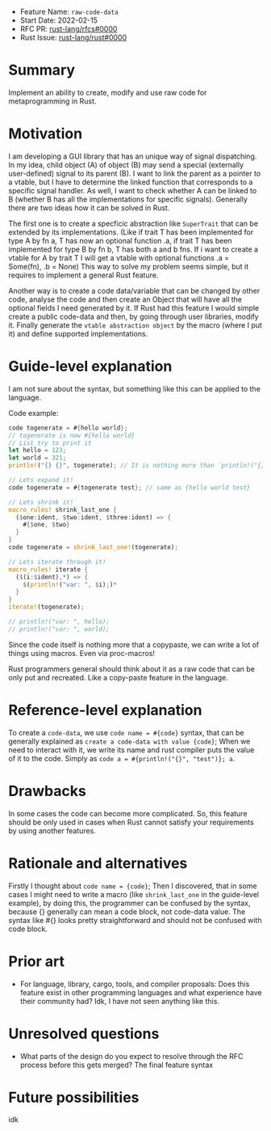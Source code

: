 - Feature Name: `raw-code-data`
- Start Date: 2022-02-15
- RFC PR: [rust-lang/rfcs#0000](https://github.com/rust-lang/rfcs/pull/0000)
- Rust Issue: [rust-lang/rust#0000](https://github.com/rust-lang/rust/issues/0000)

# Summary
[summary]: #summary

Implement an ability to create, modify and use raw code for metaprogramming in Rust.

# Motivation
[motivation]: #motivation

I am developing a GUI library that has an unique way of signal dispatching.
In my idea, child object (A) of object (B) may send a special (externally user-defined) signal to its parent (B).
I want to link the parent as a pointer to a vtable, but I have to determine the linked function that corresponds to a specific signal handler.
As well, I want to check whether A can be linked to B (whether B has all the implementations for specific signals).
Generally there are two ideas how it can be solved in Rust.

The first one is to create a specficic abstraction like `SuperTrait` that can be extended by its implementations.
(Like if trait T has been implemented for type A by fn a, T has now an optional function .a, if trait T has been implemented for type B by fn b, T has both a and b fns.
If i want to create a vtable for A by trait T I will get a vtable with optional functions .a = Some(fn), .b = None)
This way to solve my problem seems simple, but it requires to implement a general Rust feature.

Another way is to create a code data/variable that can be changed by other code, analyse the code and then create an Object that will have all the optional fields I need generated by it.
If Rust had this feature I would simple create a public code-data and then, by going through user libraries, modify it. Finally generate the `vtable abstraction object` by the macro (where I put it) and define supported implementations.

# Guide-level explanation
[guide-level-explanation]: #guide-level-explanation
I am not sure about the syntax, but something like this can be applied to the language.

Code example:
```rust
code togenerate = #{hello world};
// togenerate is now #{hello world}
// List try to print it
let hello = 123;
let world = 321;
println!("{} {}", togenerate); // It is nothing more than `println!("{} {}", hello, world)`

// Lets expand it!
code togenerate = #{togenerate test}; // same as {hello world test}

// Lets shrink it!
macro_rules! shrink_last_one {
  ($one:ident, $two:ident, $three:ident) => {
	#{$one, $two}
  }
}
code togenerate = shrink_last_one!(togenerate);

// Lets iterate through it!
macro_rules! iterate {
  ($(i:$ident),*) => {
	$(println!("var: ", $i);)*
  }
}
iterate!(togenerate);

// println!("var: ", hello);
// println!("var: ", world);
```

Since the code itself is nothing more that a copypaste, we can write a lot of things using macros. Even via proc-macros!

Rust programmers general should think about it as a raw code that can be only put and recreated. Like a copy-paste feature in the language.

# Reference-level explanation
[reference-level-explanation]: #reference-level-explanation

To create a `code-data`, we use `code name = #{code}` syntax, that can be generally explained as `create a code-data with value {code}`;
When we need to interact with it, we write its name and rust compiler puts the value of it to the code.
Simply as `code a = #{println!("{}", "test")}; a`.

# Drawbacks
[drawbacks]: #drawbacks

In some cases the code can become more complicated.
So, this feature should be only used in cases when Rust cannot satisfy your requirements by using another features.

# Rationale and alternatives
[rationale-and-alternatives]: #rationale-and-alternatives
Firstly I thought about `code name = {code}`;
Then I discovered, that in some cases I might need to write a macro (like `shrink_last_one` in the guide-level example), by doing this, the programmer can be confused by the syntax, because {} generally can mean a code block, not code-data value.
The syntax like #{} looks pretty straightforward and should not be confused with code block.

# Prior art
[prior-art]: #prior-art

- For language, library, cargo, tools, and compiler proposals: Does this feature exist in other programming languages and what experience have their community had?
Idk, I have not seen anything like this.

# Unresolved questions
[unresolved-questions]: #unresolved-questions

- What parts of the design do you expect to resolve through the RFC process before this gets merged?
The final feature syntax

# Future possibilities
[future-possibilities]: #future-possibilities
idk
